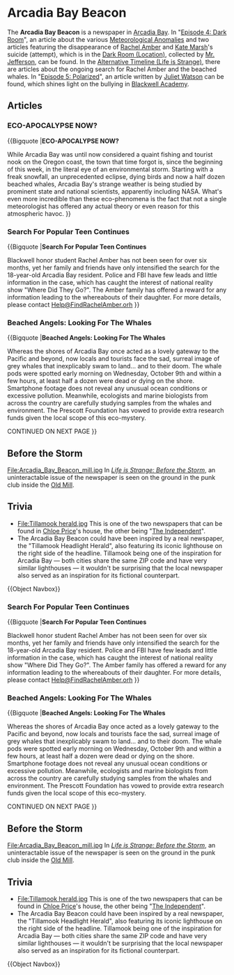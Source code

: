 #  Arcadia Bay Beacon 

The **Arcadia Bay Beacon** is a newspaper in [Arcadia Bay](arcadia_bay.md). In "[Episode 4: Dark Room](dark_room.md)", an article about the various [Meteorological Anomalies](meteorological_anomalies.md) and two articles featuring the disappearance of [Rachel Amber](rachel_amber.md) and [Kate Marsh](kate_marsh.md)'s suicide (attempt), which is in the [Dark Room (Location)](dark_room.md), collected by [Mr. Jefferson](mr__jefferson.md), can be found. In the [Alternative Timeline (Life is Strange)](alternative_timeline__life_is_strange_.md), there are articles about the ongoing search for Rachel Amber and the beached whales. In "[Episode 5: Polarized](polarized.md)", an article written by [Juliet Watson](juliet_watson.md) can be found, which shines light on the bullying in [Blackwell Academy](blackwell.md).

##  Articles 
###  ECO-APOCALYPSE NOW? 
{{Bigquote
|**ECO-APOCALYPSE NOW?**

While Arcadia Bay was until now considered a quaint fishing and tourist nook on the Oregon coast, the town that time forgot is, since the beginning of this week, in the literal eye of an environmental storm. Starting with a freak snowfall, an unprecedented eclipse, dying birds and now a half dozen beached whales, Arcadia Bay's strange weather is being studied by prominent state and national scientists, apparently including NASA. What's even more incredible than these eco-phenomena is the fact that not a single meteorologist has offered any actual theory or even reason for this atmospheric havoc.
}}
###  Search For Popular Teen Continues 
{{Bigquote
|**Search For Popular Teen Continues**

Blackwell honor student Rachel Amber has not been seen for over six months, yet her family and friends have only intensified the search for the 18-year-old Arcadia Bay resident. Police and FBI have few leads and little information in the case, which has caught the interest of national reality show "Where Did They Go?". The Amber family has offered a reward for any information leading to the whereabouts of their daughter. For more details, please contact Help@FindRachelAmber.orh
}}
###  Beached Angels: Looking For The Whales 
{{Bigquote
|**Beached Angels: Looking For The Whales**

Whereas the shores of Arcadia Bay once acted as a lovely gateway to the Pacific and beyond, now locals and tourists face the sad, surreal image of grey whales that inexplicably swam to land... and to their doom. The whale pods were spotted early morning on Wednesday, October 9th and within a few hours, at least half a dozen were dead or dying on the shore. Smartphone footage does not reveal any unusual ocean conditions or excessive pollution. Meanwhile, ecologists and marine biologists from across the country are carefully studying samples from the whales and environment. The Prescott Foundation has vowed to provide extra research funds given the local scope of this eco-mystery.

CONTINUED ON NEXT PAGE
}}

##  Before the Storm 
[File:Arcadia_Bay_Beacon_mill.jpg](thumb.md)
In *[Life is Strange: Before the Storm](before_the_storm.md)*, an uninteractable issue of the newspaper is seen on the ground in the punk club inside the [Old Mill](old_mill.md).

##  Trivia 
* [File:Tillamook herald.jpg](thumb.md) This is one of the two newspapers that can be found in [Chloe Price](chloe_price.md)'s house, the other being "[The Independent](the_independent.md)".
* The Arcadia Bay Beacon could have been inspired by a real newspaper, the "Tillamook Headlight Herald", also featuring its iconic lighthouse on the right side of the headline. Tillamook being one of the inspiration for Arcadia Bay — both cities share the same ZIP code and have very similar lighthouses — it wouldn't be surprising that the local newspaper also served as an inspiration for its fictional counterpart.

{{Object Navbox}}

###  Search For Popular Teen Continues 
{{Bigquote
|**Search For Popular Teen Continues**

Blackwell honor student Rachel Amber has not been seen for over six months, yet her family and friends have only intensified the search for the 18-year-old Arcadia Bay resident. Police and FBI have few leads and little information in the case, which has caught the interest of national reality show "Where Did They Go?". The Amber family has offered a reward for any information leading to the whereabouts of their daughter. For more details, please contact Help@FindRachelAmber.orh
}}
###  Beached Angels: Looking For The Whales 
{{Bigquote
|**Beached Angels: Looking For The Whales**

Whereas the shores of Arcadia Bay once acted as a lovely gateway to the Pacific and beyond, now locals and tourists face the sad, surreal image of grey whales that inexplicably swam to land... and to their doom. The whale pods were spotted early morning on Wednesday, October 9th and within a few hours, at least half a dozen were dead or dying on the shore. Smartphone footage does not reveal any unusual ocean conditions or excessive pollution. Meanwhile, ecologists and marine biologists from across the country are carefully studying samples from the whales and environment. The Prescott Foundation has vowed to provide extra research funds given the local scope of this eco-mystery.

CONTINUED ON NEXT PAGE
}}

##  Before the Storm 
[File:Arcadia_Bay_Beacon_mill.jpg](thumb.md)
In *[Life is Strange: Before the Storm](before_the_storm.md)*, an uninteractable issue of the newspaper is seen on the ground in the punk club inside the [Old Mill](old_mill.md).

##  Trivia 
* [File:Tillamook herald.jpg](thumb.md) This is one of the two newspapers that can be found in [Chloe Price](chloe_price.md)'s house, the other being "[The Independent](the_independent.md)".
* The Arcadia Bay Beacon could have been inspired by a real newspaper, the "Tillamook Headlight Herald", also featuring its iconic lighthouse on the right side of the headline. Tillamook being one of the inspiration for Arcadia Bay — both cities share the same ZIP code and have very similar lighthouses — it wouldn't be surprising that the local newspaper also served as an inspiration for its fictional counterpart.

{{Object Navbox}}

